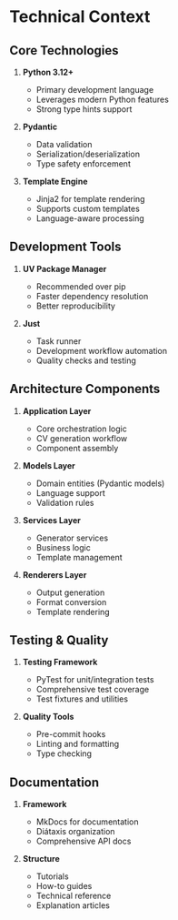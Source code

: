 # Technical Context

## Core Technologies

1. **Python 3.12+**
   - Primary development language
   - Leverages modern Python features
   - Strong type hints support

2. **Pydantic**
   - Data validation
   - Serialization/deserialization
   - Type safety enforcement

3. **Template Engine**
   - Jinja2 for template rendering
   - Supports custom templates
   - Language-aware processing

## Development Tools

1. **UV Package Manager**
   - Recommended over pip
   - Faster dependency resolution
   - Better reproducibility

2. **Just**
   - Task runner
   - Development workflow automation
   - Quality checks and testing

## Architecture Components

1. **Application Layer**
   - Core orchestration logic
   - CV generation workflow
   - Component assembly

2. **Models Layer**
   - Domain entities (Pydantic models)
   - Language support
   - Validation rules

3. **Services Layer**
   - Generator services
   - Business logic
   - Template management

4. **Renderers Layer**
   - Output generation
   - Format conversion
   - Template rendering

## Testing & Quality

1. **Testing Framework**
   - PyTest for unit/integration tests
   - Comprehensive test coverage
   - Test fixtures and utilities

2. **Quality Tools**
   - Pre-commit hooks
   - Linting and formatting
   - Type checking

## Documentation

1. **Framework**
   - MkDocs for documentation
   - Diátaxis organization
   - Comprehensive API docs

2. **Structure**
   - Tutorials
   - How-to guides
   - Technical reference
   - Explanation articles
